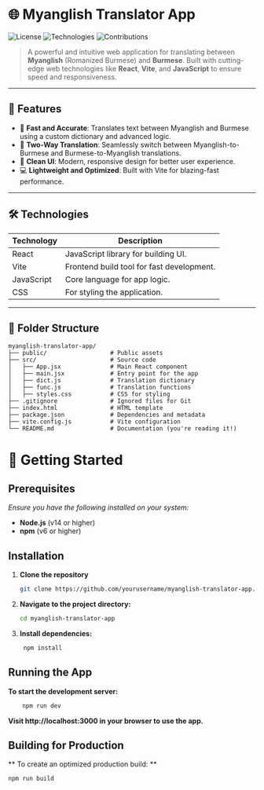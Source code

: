 # 🌐 Myanglish Translator App

![License](https://img.shields.io/github/license/yourusername/myanglish-translator-app?color=blue&style=for-the-badge)
![Technologies](https://img.shields.io/badge/Technologies-React%20%7C%20Vite%20%7C%20JavaScript%20%7C%20CSS-blue?style=for-the-badge)
![Contributions](https://img.shields.io/badge/Contributions-Welcome-brightgreen?style=for-the-badge)

> A powerful and intuitive web application for translating between **Myanglish** (Romanized Burmese) and **Burmese**. Built with cutting-edge web technologies like **React**, **Vite**, and **JavaScript** to ensure speed and responsiveness.

---

## 🌟 Features

- 🚀 **Fast and Accurate**: Translates text between Myanglish and Burmese using a custom dictionary and advanced logic.
- 🔄 **Two-Way Translation**: Seamlessly switch between Myanglish-to-Burmese and Burmese-to-Myanglish translations.
- 🎨 **Clean UI**: Modern, responsive design for better user experience.
- 💻 **Lightweight and Optimized**: Built with Vite for blazing-fast performance.

---

## 🛠️ Technologies

| Technology  | Description                              |
|-------------|------------------------------------------|
| React       | JavaScript library for building UI.      |
| Vite        | Frontend build tool for fast development.|
| JavaScript  | Core language for app logic.             |
| CSS         | For styling the application.             |

---

## 📂 Folder Structure

```plaintext
myanglish-translator-app/
├── public/                  # Public assets
├── src/                     # Source code
│   ├── App.jsx              # Main React component
│   ├── main.jsx             # Entry point for the app
│   ├── dict.js              # Translation dictionary
│   ├── func.js              # Translation functions
│   ├── styles.css           # CSS for styling
├── .gitignore               # Ignored files for Git
├── index.html               # HTML template
├── package.json             # Dependencies and metadata
├── vite.config.js           # Vite configuration
└── README.md                # Documentation (you're reading it!)
```

# 🚀 Getting Started

## Prerequisites
*Ensure you have the following installed on your system:*
- **Node.js** (v14 or higher)
- **npm** (v6 or higher)

## Installation
1. **Clone the repository**
   ```bash
   git clone https://github.com/yourusername/myanglish-translator-app.git
   
2. **Navigate to the project directory:**
   ```bash
   cd myanglish-translator-app
   
3. **Install dependencies:**
   ```bash
    npm install
   
## Running the App

**To start the development server:**
   ```bash
       npm run dev
   ```

**Visit http://localhost:3000 in your browser to use the app.**

## Building for Production
 ** To create an optimized production build: **

 ```bash
 npm run build






